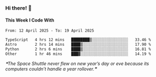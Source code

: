 ### Hi there! 👋

#### This Week I Code With
<!--START_SECTION:waka-->

```txt
From: 12 April 2025 - To: 19 April 2025

TypeScript   4 hrs 12 mins   ████████▒░░░░░░░░░░░░░░░░   33.46 %
Astro        2 hrs 14 mins   ████▒░░░░░░░░░░░░░░░░░░░░   17.90 %
Python       2 hrs 6 mins    ████▒░░░░░░░░░░░░░░░░░░░░   16.81 %
Other        1 hr 46 mins    ███▓░░░░░░░░░░░░░░░░░░░░░   14.19 %
```

<!--END_SECTION:waka-->

<!--STARTS_HERE_QUOTE_README-->
<i>❝The Space Shuttle never flew on new year’s day or eve because its computers couldn’t handle a year rollover.❞</i>
<!--ENDS_HERE_QUOTE_README-->
